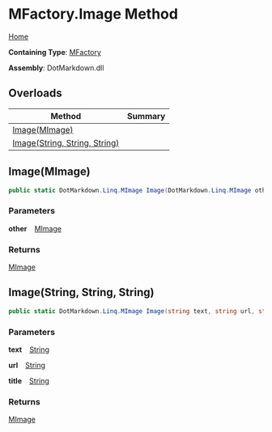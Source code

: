 # MFactory\.Image Method

[Home](../../../../README.md)

**Containing Type**: [MFactory](../README.md)

**Assembly**: DotMarkdown\.dll

## Overloads

| Method | Summary |
| ------ | ------- |
| [Image(MImage)](#DotMarkdown_Linq_MFactory_Image_DotMarkdown_Linq_MImage_) | |
| [Image(String, String, String)](#DotMarkdown_Linq_MFactory_Image_System_String_System_String_System_String_) | |

## Image\(MImage\) <a id="DotMarkdown_Linq_MFactory_Image_DotMarkdown_Linq_MImage_"></a>

```csharp
public static DotMarkdown.Linq.MImage Image(DotMarkdown.Linq.MImage other)
```

### Parameters

**other** &ensp; [MImage](../../MImage/README.md)

### Returns

[MImage](../../MImage/README.md)

## Image\(String, String, String\) <a id="DotMarkdown_Linq_MFactory_Image_System_String_System_String_System_String_"></a>

```csharp
public static DotMarkdown.Linq.MImage Image(string text, string url, string title = null)
```

### Parameters

**text** &ensp; [String](https://docs.microsoft.com/en-us/dotnet/api/system.string)

**url** &ensp; [String](https://docs.microsoft.com/en-us/dotnet/api/system.string)

**title** &ensp; [String](https://docs.microsoft.com/en-us/dotnet/api/system.string)

### Returns

[MImage](../../MImage/README.md)

